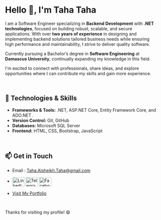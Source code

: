 # Hello 👋, I'm Taha Taha

I am a Software Engineer specializing in **Backend Development** with **.NET technologies**, 
focused on building robust, scalable, and secure applications.
With over **two years of experience** in designing and implementing backend solutions 
tailored business needs while ensuring high performance and maintainability, 
I strive to deliver quality software.

Currently pursuing a Bachelor’s degree in **Software Engineering** at **Damascus University**, 
continually expanding my knowledge in this field.

I'm excited to connect with professionals, share ideas, and explore opportunities 
where I can contribute my skills and gain more experience.

<br>

## 🌟 Technologies & Skills
- **Frameworks & Tools:** .NET, ASP.NET Core, Entity Framework Core, and ADO.NET .
- **Version Control:** Git, GitHub
- **Databases:** Microsoft SQL Server
- **Frontend:** HTML, CSS, Bootstrap, JavaScript

<br>

## 📫 Get in Touch
- Email : Taha.Alsheikh.Taha@gmail.com
  <br>
- <p>
    <a href="https://www.linkedin.com/in/TTSE17" target="blank">
        <img align="center" src="https://upload.wikimedia.org/wikipedia/commons/e/e9/Linkedin_icon.svg" alt="LinkedIn" height="30" width="40" /></a>
    <a href="https://t.me/TTSE17" target="blank">
        <img align="center" src="https://upload.wikimedia.org/wikipedia/commons/8/82/Telegram_logo.svg" alt="Telegram" height="30" width="40" /></a>
    <a href="https://www.facebook.com/TTSE17" target="blank">
        <img align="center" src="https://upload.wikimedia.org/wikipedia/commons/5/51/Facebook_f_logo_%282019%29.svg" alt="Facebook" height="30" width="40" />
    </a>
</p>

- [Visit My Portfolio](https://ttse17.github.io/Portfolio/index.html)

<br>
  
Thanks for visiting my profile! 😄

